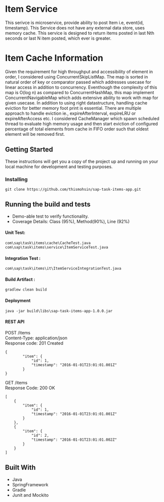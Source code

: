 # Item Service
This serivce is microservice, provide ability to post Item i.e, event(id, timestamp). This Service does not have any external data store, uses memory cache. This service is designed to return items posted in last Nth seconds or last N item posted, which ever is greater.

# Item Cache Information
Given the requirement for high throughput and accessibility of element in order, I considered using ConcurrentSkipListMap. The map is sorted in natural order of key or comparator passed which addresses usecase for linear access in addition to concurrency. Eventhough the complexity of this map is O(log n) as compared to ConcurrentHashMap, this map implement ConcurrentNavigableMap which adds extensive ability to work with map for given usecase.
In addition to using right datastructure, handling cache eviction for better memory foot print is essential. There are multiple approach to handle eviction ie., expireAfterInterval, expireLRU or expireAfterAccess etc. I considered CacheManager which spawn scheduled thread to evaluate high memory usage and then start eviction of configured percentage of total elements from cache in FIFO order such that oldest element will be removed first. 

## Getting Started

These instructions will get you a copy of the project up and running on your local machine for development and testing purposes. 

### Installing
```
git clone https://github.com/thismohsin/sap-task-items-app.git
```
##  Running the build and tests
- Demo-able test to verify functionality. 
- Coverage Details: Class (95%), Method(90%), Line (92%) 
####  Unit Test:
```
com\sap\task\items\cache\CacheTest.java
com\sap\task\items\service\ItemServiceTest.java
```
####  Integration Test : 
```
com\sap\task\items\it\ItemServiceIntegrationTest.java
```
#### Build Artifact : 
```
gradlew clean build
```
#### Deployment
```
java -jar build\libs\sap-task-items-app-1.0.0.jar
```

#### REST API
POST /items <br/> Content-Type: application/json <br/> Response code: 201 Created
```
{
        "item": {
            "id": 1,
            "timestamp": "2016-01-01T23:01:01.001Z" 
        }
}
```
GET /items <br/> Response Code: 200 OK
```
[
    {
        "item": {
            "id": 1,
            "timestamp": "2016-01-01T23:01:01.001Z"
        }
    },
    {
        "item": {
            "id": 2,
            "timestamp": "2016-01-01T23:01:01.002Z"
        }
    }
]
```

## Built With
* Java
* SpringFramework
* Gradle
* Junit and Mockito

